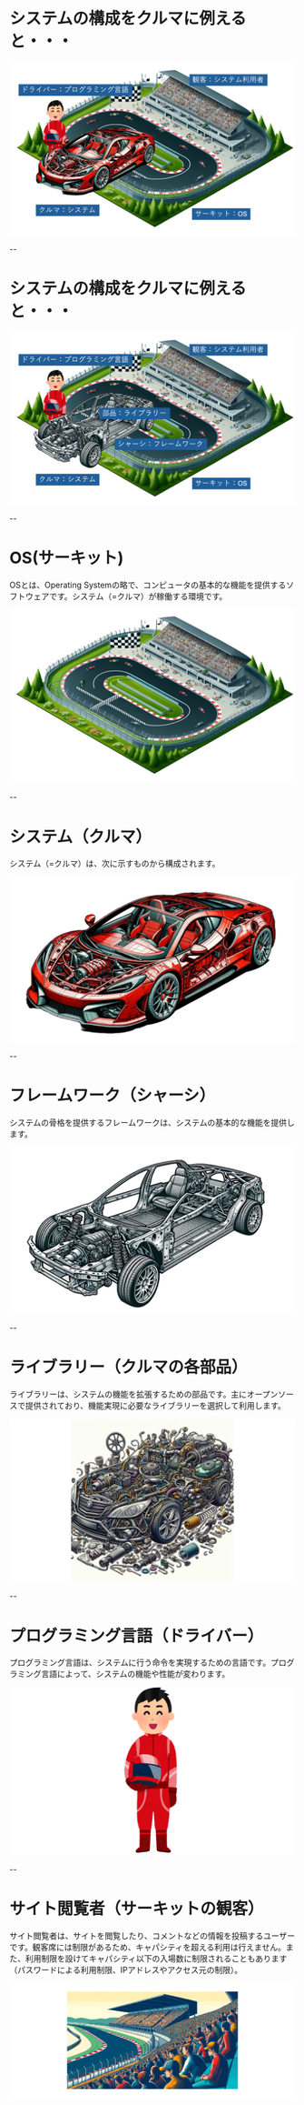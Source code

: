 # システムの構成をクルマに例えると・・・

![イラスト1](./images/image01.png)

--

# システムの構成をクルマに例えると・・・

![イラスト2](./images/image02.png)

--

# OS(サーキット)

OSとは、Operating Systemの略で、コンピュータの基本的な機能を提供するソフトウェアです。システム（=クルマ）が稼働する環境です。

![イラスト3](./images/image03.png)

--

# システム（クルマ）

システム（=クルマ）は、次に示すものから構成されます。

![イラスト4](./images/image04.png)

--

# フレームワーク（シャーシ）

システムの骨格を提供するフレームワークは、システムの基本的な機能を提供します。

![イラスト4](./images/image05.png)

--

# ライブラリー（クルマの各部品）

ライブラリーは、システムの機能を拡張するための部品です。主にオープンソースで提供されており、機能実現に必要なライブラリーを選択して利用します。

![イラスト10](./images/image10.png)

--

# プログラミング言語（ドライバー）

プログラミング言語は、システムに行う命令を実現するための言語です。プログラミング言語によって、システムの機能や性能が変わります。

![イラスト4](./images/image06.png)

--

# サイト閲覧者（サーキットの観客）

サイト閲覧者は、サイトを閲覧したり、コメントなどの情報を投稿するユーザーです。観客席には制限があるため、キャパシティを超える利用は行えません。また、利用制限を設けてキャパシティ以下の入場数に制限されることもあります（パスワードによる利用制限、IPアドレスやアクセス元の制限）。


![イラスト4](./images/image07.png)

